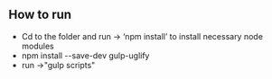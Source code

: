 ## How to run
* Cd to the folder and run -> ‘npm install’      to install necessary node modules
* npm install --save-dev gulp-uglify
* run ->"gulp scripts"
